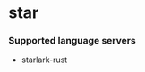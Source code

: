 # star
<!--- THIS DOCUMENT IS AUTOMATICALLY GENERATED, DON'T EDIT IT -->

### Supported language servers

- starlark-rust
